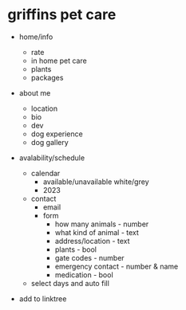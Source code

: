 # griffins pet care
- home/info
    - rate
    - in home pet care
    - plants
    - packages
- about me
    - location
    - bio
    - dev
    - dog experience
    - dog gallery
- avalability/schedule
    - calendar
        - available/unavailable white/grey
        - 2023
    - contact
        - email
        - form
            - how many animals - number
            - what kind of animal - text
            - address/location - text
            - plants - bool
            - gate codes - number
            - emergency contact - number & name
            - medication - bool
    - select days and auto fill  

- add to linktree